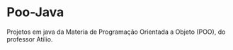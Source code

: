 # Poo-Java

Projetos em java da Materia de Programação Orientada a Objeto (POO), do professor Atilio.
